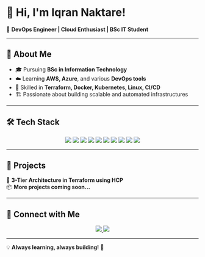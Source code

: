 # 👋 Hi, I'm Iqran Naktare!  

🚀 **DevOps Engineer | Cloud Enthusiast | BSc IT Student**  

---

## 🌟 About Me  
- 🎓 Pursuing **BSc in Information Technology**  
- ☁️ Learning **AWS, Azure**, and various **DevOps tools**  
- 🔧 Skilled in **Terraform, Docker, Kubernetes, Linux, CI/CD**  
- 🏗️ Passionate about building scalable and automated infrastructures  

---

## 🛠️ Tech Stack  

<p align="center">
  <img src="https://img.shields.io/badge/AWS-%23FF9900.svg?style=for-the-badge&logo=amazon-aws&logoColor=white" />
  <img src="https://img.shields.io/badge/Azure-%230072C6.svg?style=for-the-badge&logo=microsoft-azure&logoColor=white" />
  <img src="https://img.shields.io/badge/Terraform-%235835CC.svg?style=for-the-badge&logo=terraform&logoColor=white" />
  <img src="https://img.shields.io/badge/Docker-%230db7ed.svg?style=for-the-badge&logo=docker&logoColor=white" />
  <img src="https://img.shields.io/badge/Kubernetes-%23326CE5.svg?style=for-the-badge&logo=kubernetes&logoColor=white" />
  <img src="https://img.shields.io/badge/GitHub_Actions-%232088FF.svg?style=for-the-badge&logo=github-actions&logoColor=white" />
  <img src="https://img.shields.io/badge/Jenkins-%23D24939.svg?style=for-the-badge&logo=jenkins&logoColor=white" />
  <img src="https://img.shields.io/badge/Ansible-%23EE0000.svg?style=for-the-badge&logo=ansible&logoColor=white" />
  <img src="https://img.shields.io/badge/Python-%233776AB.svg?style=for-the-badge&logo=python&logoColor=white" />
  <img src="https://img.shields.io/badge/Bash-%234EAA25.svg?style=for-the-badge&logo=gnu-bash&logoColor=white" />
</p>

---

## 📌 Projects  

🚀 **3-Tier Architecture in Terraform using HCP**  
📦 **More projects coming soon...**  

---

## 🔗 Connect with Me  

<p align="center">
  <a href="https://www.linkedin.com/in/iqran-naktare/">
    <img src="https://img.shields.io/badge/LinkedIn-0A66C2?style=for-the-badge&logo=linkedin&logoColor=white" />
  </a>
  <a href="https://github.com/IqranNaktare">
    <img src="https://img.shields.io/badge/GitHub-181717?style=for-the-badge&logo=github&logoColor=white" />
  </a>
</p>

---

💡 **Always learning, always building!** 🚀  
